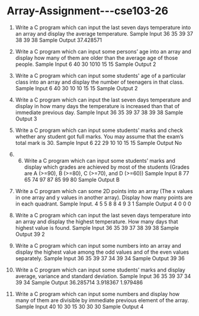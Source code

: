 # Array-Assignment---cse103-26 

1. Write a C program which can input the last seven days temperature into an array and display
the average temperature.
Sample Input
36 35 39 37 38 39 38
Sample Output
37.428571
   
3. Write a C program which can input some persons’ age into an array and display how many of
them are older than the average age of those people.
Sample Input
6
40 30 1010 15 15
Sample Output
2

4. Write a C program which can input some students' age of a particular class into an array and
display the number of teenagers in that class.
Sample Input
6
40 30 10 10 15 15
Sample Output
2

5. Write a C program which can input the last seven days temperature and display in how many
days the temperature is increased than that of immediate previous day.
Sample Input
36 35 39 37 38 39 38
Sample Output
3
 6.   Write a C program which can input some students' marks and check whether any student
got full marks. You may assume that the exam’s total mark is 30.
Sample Input
6
22 29 10 10 15 15
Sample Output
No

7. 6. Write a C program which can input some students’ marks and display which grades are
achieved by most of the students (Grades are A (>=90), B (>=80), C (>=70), and D (>=60))
Sample Input
8
77 65 74 97 87 85 99 80
Sample Output
B

8. Write a C program which can some 2D points into an array (The x values in one array and y
values in another array). Display how many points are in each quadrant.
Sample Input.
4
5 5
8 8
4 9
3 1
Sample Output
4 0 0 0

9. Write a C program which can input the last seven days temperature into an array and display
the highest temperature. How many days that highest value is found.
Sample Input
36 35 39 37 38 39 38
Sample Output
39
2

10. Write a C program which can input some numbers into an array and display the highest value
among the odd values and of the even values separately.
Sample Input
36 35 39 37 34 39 34
Sample Output
39
36

11. Write a C program which can input some students’ marks and display average, variance and
standard deviation.
Sample Input
36 35 39 37 34 39 34
Sample Output
36.285714
3.918367
1.979486

12. Write a C program which can input some numbers and display how many of them are
divisible by immediate previous element of the array.
Sample Input
40 10 30 15 30 30 30
Sample Output
4
